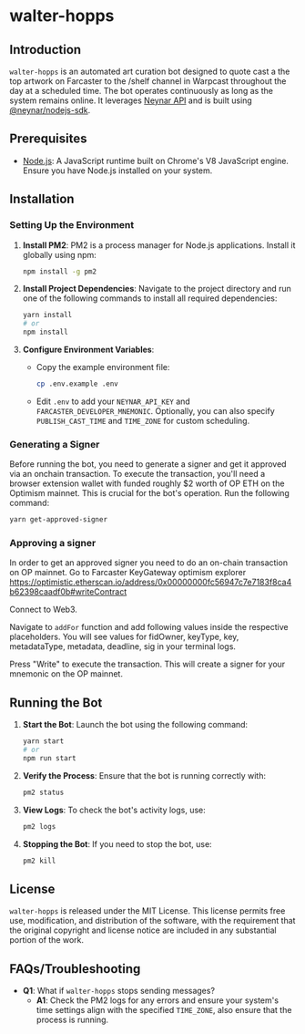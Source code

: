 # walter-hopps

## Introduction

`walter-hopps` is an automated art curation bot designed to quote cast a the top artwork on Farcaster to the /shelf channel in Warpcast throughout the day at a scheduled time. The bot operates continuously as long as the system remains online. It leverages [Neynar API](https://docs.neynar.com/) and is built using [@neynar/nodejs-sdk](https://www.npmjs.com/package/@neynar/nodejs-sdk).

## Prerequisites

- [Node.js](https://nodejs.org/en/): A JavaScript runtime built on Chrome's V8 JavaScript engine. Ensure you have Node.js installed on your system.

## Installation

### Setting Up the Environment

1. **Install PM2**: PM2 is a process manager for Node.js applications. Install it globally using npm:

   ```bash
   npm install -g pm2
   ```

2. **Install Project Dependencies**: Navigate to the project directory and run one of the following commands to install all required dependencies:

   ```bash
   yarn install
   # or
   npm install
   ```

3. **Configure Environment Variables**:
   - Copy the example environment file:
     ```bash
     cp .env.example .env
     ```
   - Edit `.env` to add your `NEYNAR_API_KEY` and `FARCASTER_DEVELOPER_MNEMONIC`. Optionally, you can also specify `PUBLISH_CAST_TIME` and `TIME_ZONE` for custom scheduling.

### Generating a Signer

Before running the bot, you need to generate a signer and get it approved via an onchain transaction. To execute the transaction, you'll need a browser extension wallet with funded roughly $2 worth of OP ETH on the Optimism mainnet. This is crucial for the bot's operation. Run the following command:

```bash
yarn get-approved-signer
```

### Approving a signer
In order to get an approved signer you need to do an on-chain transaction on OP mainnet.
Go to Farcaster KeyGateway optimism explorer
https://optimistic.etherscan.io/address/0x00000000fc56947c7e7183f8ca4b62398caadf0b#writeContract

Connect to Web3.

Navigate to `addFor` function and add following values inside the respective placeholders. You will see values for fidOwner, keyType, key, metadataType, metadata, deadline, sig in your terminal logs. 

Press "Write" to execute the transaction. This will create a signer for your mnemonic on the OP mainnet.

## Running the Bot

1. **Start the Bot**: Launch the bot using the following command:

   ```bash
   yarn start
   # or
   npm run start
   ```

2. **Verify the Process**: Ensure that the bot is running correctly with:

   ```bash
   pm2 status
   ```

3. **View Logs**: To check the bot's activity logs, use:

   ```bash
   pm2 logs
   ```

4. **Stopping the Bot**: If you need to stop the bot, use:
   ```bash
   pm2 kill
   ```

## License

`walter-hopps` is released under the MIT License. This license permits free use, modification, and distribution of the software, with the requirement that the original copyright and license notice are included in any substantial portion of the work.

## FAQs/Troubleshooting

- **Q1**: What if `walter-hopps` stops sending messages?
  - **A1**: Check the PM2 logs for any errors and ensure your system's time settings align with the specified `TIME_ZONE`, also ensure that the process is running.
